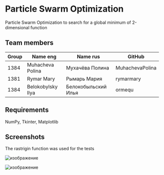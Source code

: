 # Particle Swarm Optimization
Particle Swarm Optimization to search for a global minimum of 2-dimensional function

## Team members
Group|Name eng|Name rus|GitHub
---|---|---|---
1384|Muhacheva Polina|Мухачёва Полина|MuhachevaPolina
1381|Rymar Mary|Рымарь Мария|rymarmary
1384|Belokobylsky Ilya|Белокобыльский Илья|ormequ

## Requirements

NumPy, Tkinter, Matplotlib

## Screenshots

The rastrigin function was used for the tests

![изображение](https://github.com/ormequ/particle_swarm_optimization/assets/57725831/71527b69-00d3-40ed-9c36-fbee6b0e5501)

![изображение](https://github.com/ormequ/particle_swarm_optimization/assets/57725831/eff053ee-80fd-4ab3-8ab3-a56aafe55f79)

